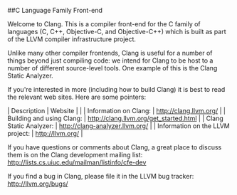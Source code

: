 ##C Language Family Front-end


Welcome to Clang.  This is a compiler front-end for the C family of languages
(C, C++, Objective-C, and Objective-C++) which is built as part of the LLVM
compiler infrastructure project.

Unlike many other compiler frontends, Clang is useful for a number of things
beyond just compiling code: we intend for Clang to be host to a number of
different source-level tools.  One example of this is the Clang Static Analyzer.

If you're interested in more (including how to build Clang) it is best to read
the relevant web sites.  Here are some pointers:

| Description | Website |
|
| Information on Clang: | http://clang.llvm.org/ |
| Building and using Clang: | http://clang.llvm.org/get_started.html |
| Clang Static Analyzer: | http://clang-analyzer.llvm.org/ |
| Information on the LLVM project: | http://llvm.org/ |

If you have questions or comments about Clang, a great place to discuss them is
on the Clang development mailing list:  
http://lists.cs.uiuc.edu/mailman/listinfo/cfe-dev

If you find a bug in Clang, please file it in the LLVM bug tracker:  
http://llvm.org/bugs/
